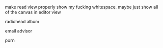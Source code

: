 make read view properly show my fucking whitespace. maybe just show all of the canvas in editor view

radiohead album

email advisor

porn